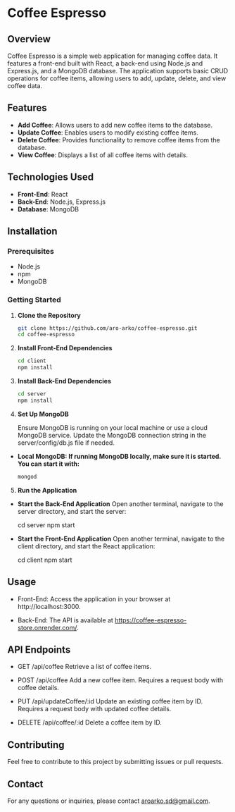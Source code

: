 # Coffee Espresso

## Overview

Coffee Espresso is a simple web application for managing coffee data. It features a front-end built with React, a back-end using Node.js and Express.js, and a MongoDB database. The application supports basic CRUD operations for coffee items, allowing users to add, update, delete, and view coffee data.

## Features

- **Add Coffee**: Allows users to add new coffee items to the database.
- **Update Coffee**: Enables users to modify existing coffee items.
- **Delete Coffee**: Provides functionality to remove coffee items from the database.
- **View Coffee**: Displays a list of all coffee items with details.

## Technologies Used

- **Front-End**: React
- **Back-End**: Node.js, Express.js
- **Database**: MongoDB

## Installation

### Prerequisites

- Node.js
- npm
- MongoDB

### Getting Started

1. **Clone the Repository**

   ```bash
   git clone https://github.com/aro-arko/coffee-espresso.git
   cd coffee-espresso

2. **Install Front-End Dependencies**
    ```bash
    cd client
    npm install

3. **Install Back-End Dependencies**

    ```bash
    cd server
    npm install

4. **Set Up MongoDB**

    Ensure MongoDB is running on your local machine or use a cloud MongoDB service. 
    Update the MongoDB connection string in the server/config/db.js file if needed.
   
- **Local MongoDB: If running MongoDB locally, make sure it is started. You can start it with:**
    ```bash
    mongod

5.  **Run the Application**
- **Start the Back-End Application**
Open another terminal, navigate to the server directory, and start the server:

    cd server
    npm start

- **Start the Front-End Application**
Open another terminal, navigate to the client directory, and start the React application:

    cd client
    npm start

## Usage

- Front-End: Access the application in your browser at http://localhost:3000.

- Back-End: The API is available at https://coffee-espresso-store.onrender.com/.

## API Endpoints
- GET /api/coffee
Retrieve a list of coffee items.

- POST /api/coffee
Add a new coffee item. Requires a request body with coffee details.

- PUT /api/updateCoffee/:id
Update an existing coffee item by ID. Requires a request body with updated coffee details.

- DELETE /api/coffee/:id
Delete a coffee item by ID.
    

## Contributing
Feel free to contribute to this project by submitting issues or pull requests.

## Contact
For any questions or inquiries, please contact aroarko.sd@gmail.com.
